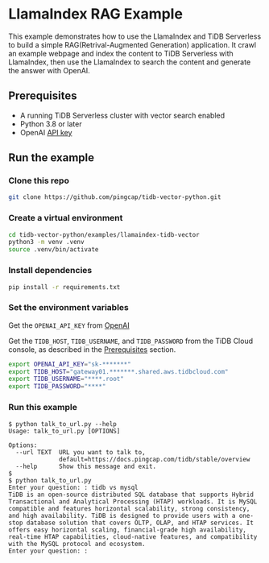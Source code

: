 # LlamaIndex RAG Example

This example demonstrates how to use the LlamaIndex and TiDB Serverless to build a simple RAG(Retrival-Augmented Generation) application. It crawl an example webpage and index the content to TiDB Serverless with LlamaIndex, then use the LlamaIndex to search the content and generate the answer with OpenAI.

## Prerequisites

- A running TiDB Serverless cluster with vector search enabled
- Python 3.8 or later
- OpenAI [API key](https://platform.openai.com/docs/quickstart)

## Run the example

### Clone this repo

```bash
git clone https://github.com/pingcap/tidb-vector-python.git
```

### Create a virtual environment

```bash
cd tidb-vector-python/examples/llamaindex-tidb-vector
python3 -m venv .venv
source .venv/bin/activate
```

### Install dependencies

```bash
pip install -r requirements.txt
```

### Set the environment variables

Get the `OPENAI_API_KEY` from [OpenAI](https://platform.openai.com/docs/quickstart)

Get the `TIDB_HOST`, `TIDB_USERNAME`, and `TIDB_PASSWORD` from the TiDB Cloud console, as described in the [Prerequisites](../README.md#prerequisites) section.

```bash
export OPENAI_API_KEY="sk-*******"
export TIDB_HOST="gateway01.*******.shared.aws.tidbcloud.com"
export TIDB_USERNAME="****.root"
export TIDB_PASSWORD="****"
```

### Run this example

```text
$ python talk_to_url.py --help
Usage: talk_to_url.py [OPTIONS]

Options:
  --url TEXT  URL you want to talk to,
              default=https://docs.pingcap.com/tidb/stable/overview
  --help      Show this message and exit.
$
$ python talk_to_url.py
Enter your question: : tidb vs mysql
TiDB is an open-source distributed SQL database that supports Hybrid Transactional and Analytical Processing (HTAP) workloads. It is MySQL compatible and features horizontal scalability, strong consistency, and high availability. TiDB is designed to provide users with a one-stop database solution that covers OLTP, OLAP, and HTAP services. It offers easy horizontal scaling, financial-grade high availability, real-time HTAP capabilities, cloud-native features, and compatibility with the MySQL protocol and ecosystem.
Enter your question: :
```